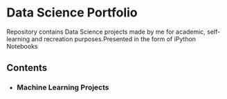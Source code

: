 # Data Science Portfolio
Repository contains Data Science projects made by me for academic, self-learning and recreation purposes.Presented in the form of iPython Notebooks

## Contents
* ### Machine Learning Projects
